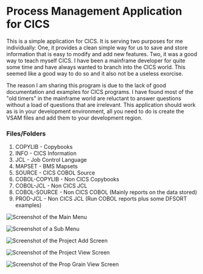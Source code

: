 # Process Management Application for CICS
This is a simple application for CICS. It is serving two purposes for me individually:
One, it provides a clean simple way for us to save and store information that is easy to modify and add new features.
Two, it was a good way to teach myself CICS. I have been a mainframe developer for quite some time and have always
wanted to branch into the CICS world. This seemed like a good way to do so and it also not be a useless exorcise.

The reason I am sharing this program is due to the lack of good documentation and examples for CICS programs.
I have found most of the "old timers" in the mainframe world are reluctant to answer questions without a load
of questions that are irrelevant. This application should work as is in your development environment, all you
need to do is create the VSAM files and add them to your development region. 

### Files/Folders
1. COPYLIB - Copybooks
2. INFO - CICS Information
3. JCL - Job Control Language
4. MAPSET - BMS Mapsets
5. SOURCE - CICS COBOL Source
6. COBOL-COPYLIB - Non CICS Copybooks
7. COBOL-JCL - Non CICS JCL
8. COBOL-SOURCE - Non CICS COBOL (Mainly reports on the data stored)
9. PROD-JCL - Non CICS JCL (Run COBOL reports plus some DFSORT examples)

![Screenshot of the Main Menu](https://raw.githubusercontent.com/Haynie-Research-and-Development/process-management/master/SCREENSHOTS/main_menu.png)

![Screenshot of a Sub Menu](https://raw.githubusercontent.com/Haynie-Research-and-Development/process-management/master/SCREENSHOTS/project_menu.png)

![Screenshot of the Project Add Screen](https://raw.githubusercontent.com/Haynie-Research-and-Development/process-management/master/SCREENSHOTS/project_add.png)

![Screenshot of the Project View Screen](https://raw.githubusercontent.com/Haynie-Research-and-Development/process-management/master/SCREENSHOTS/project_view.png)

![Screenshot of the Prop Grain View Screen](https://raw.githubusercontent.com/Haynie-Research-and-Development/process-management/master/SCREENSHOTS/prop_grain_view.png)

